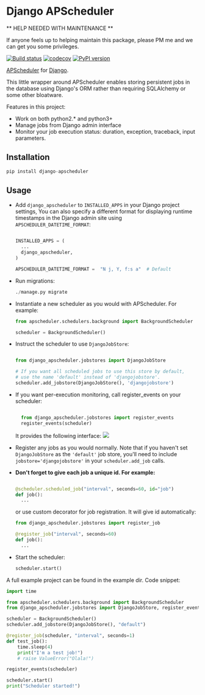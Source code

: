 Django APScheduler
================================

** HELP NEEDED WITH MAINTENANCE **

If anyone feels up to helping maintain this package, please PM me and we can get you some privileges.


[![Build status](http://travis-ci.org/jarekwg/django-apscheduler.svg?branch=master)](http://travis-ci.org/jarekwg/django-apscheduler)
[![codecov](https://codecov.io/gh/jarekwg/django-apscheduler/branch/master/graph/badge.svg)](https://codecov.io/gh/jarekwg/django-apscheduler)
[![PyPI version](https://badge.fury.io/py/django_apscheduler.svg)](https://badge.fury.io/py/django-apscheduler)

[APScheduler](https://github.com/agronholm/apscheduler) for [Django](https://github.com/django/django).

This little wrapper around APScheduler enables storing persistent jobs in the database using Django's ORM rather than requiring SQLAlchemy or some other bloatware.

Features in this project:

* Work on both python2.* and python3+
* Manage jobs from Django admin interface
* Monitor your job execution status: duration, exception, traceback, input parameters.

Installation
------------

```python
pip install django-apscheduler
```

Usage
-----

* Add ``django_apscheduler`` to ``INSTALLED_APPS`` in your Django project settings, You can also specify a different
format for displaying runtime timestamps in the Django admin site using ``APSCHEDULER_DATETIME_FORMAT``:
  ```python

  INSTALLED_APPS = (
    ...
    django_apscheduler,
  )

  APSCHEDULER_DATETIME_FORMAT =  "N j, Y, f:s a"  # Default

  ```

* Run migrations:
  ```python
  ./manage.py migrate
  ```
* Instantiate a new scheduler as you would with APScheduler. For example:
  ```python
  from apscheduler.schedulers.background import BackgroundScheduler

  scheduler = BackgroundScheduler()
  ```
* Instruct the scheduler to use ``DjangoJobStore``:
  ```python

  from django_apscheduler.jobstores import DjangoJobStore

  # If you want all scheduled jobs to use this store by default,
  # use the name 'default' instead of 'djangojobstore'.
  scheduler.add_jobstore(DjangoJobStore(), 'djangojobstore')
  ```

* If you want per-execution monitoring, call register_events on your scheduler:
  ```python

    from django_apscheduler.jobstores import register_events
    register_events(scheduler)
  ```

  It provides the following interface:
  ![](http://dl3.joxi.net/drive/2017/05/19/0003/0636/258684/84/bebc279ecd.png)


* Register any jobs as you would normally. Note that if you haven't set ``DjangoJobStore`` as the ``'default'`` job store,
  you'll need to include ``jobstore='djangojobstore'`` in your ``scheduler.add_job`` calls.

* **Don't forget to give each job a unique id. For example:**
  ```python

  @scheduler.scheduled_job("interval", seconds=60, id="job")
  def job():
    ...
  ```
  or use custom decorator for job registration. It will give id automatically:
  ```python
  from django_apscheduler.jobstores import register_job

  @register_job("interval", seconds=60)
  def job():
    ...
  ```

* Start the scheduler:
  ```python
  scheduler.start()
  ```

A full example project can be found in the example dir. Code snippet:
```python
import time

from apscheduler.schedulers.background import BackgroundScheduler
from django_apscheduler.jobstores import DjangoJobStore, register_events, register_job

scheduler = BackgroundScheduler()
scheduler.add_jobstore(DjangoJobStore(), "default")

@register_job(scheduler, "interval", seconds=1)
def test_job():
    time.sleep(4)
    print("I'm a test job!")
    # raise ValueError("Olala!")

register_events(scheduler)

scheduler.start()
print("Scheduler started!")

```
